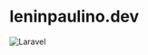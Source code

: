 # leninpaulino.dev
![Laravel](https://github.com/leninpaulino/leninpaulino.dev/workflows/Laravel/badge.svg?branch=development)
